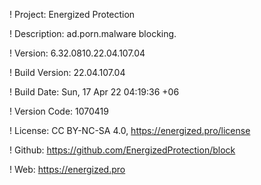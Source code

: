 ! Project: Energized Protection

! Description: ad.porn.malware blocking.

! Version: 6.32.0810.22.04.107.04

! Build Version: 22.04.107.04

! Build Date: Sun, 17 Apr 22 04:19:36 +06

! Version Code: 1070419

! License: CC BY-NC-SA 4.0, https://energized.pro/license

! Github: https://github.com/EnergizedProtection/block

! Web: https://energized.pro
